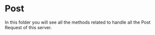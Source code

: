 # Post

In this folder you will see all the methods related to handle all the Post Request of this server.